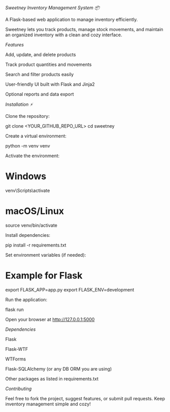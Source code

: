 *Sweetney Inventory Management System 📦*

A Flask-based web application to manage inventory efficiently.

Sweetney lets you track products, manage stock movements, and maintain an organized inventory with a clean and cozy interface.

*Features* 

Add, update, and delete products

Track product quantities and movements

Search and filter products easily

User-friendly UI built with Flask and Jinja2

Optional reports and data export


*Installation ⚡*

Clone the repository:

git clone <YOUR_GITHUB_REPO_URL>
cd sweetney


Create a virtual environment:

python -m venv venv

Activate the environment:

# Windows
venv\Scripts\activate
# macOS/Linux
source venv/bin/activate

Install dependencies:

pip install -r requirements.txt

Set environment variables (if needed):

# Example for Flask
export FLASK_APP=app.py
export FLASK_ENV=development

Run the application:

flask run

Open your browser at http://127.0.0.1:5000


*Dependencies*

Flask

Flask-WTF

WTForms

Flask-SQLAlchemy (or any DB ORM you are using)

Other packages as listed in requirements.txt

*Contributing*

Feel free to fork the project, suggest features, or submit pull requests. Keep inventory management simple and cozy!
